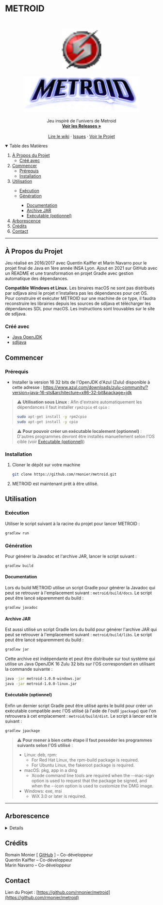 # METROID

<!-- PROJECT LOGO -->
<br />
<p align="center">
  <a href="https://github.com/rmonier/metroid">
    <img src="metroid/src/main/resources/img/logo.png" alt="Logo" width="130">
  </a>

<h3 align="center"><a href="https://github.com/rmonier/metroid"><img src="metroid/src/main/resources/img/backgrounds/titre.png" alt="metroid" width="380"></a></h3>

  <p align="center">
    Jeu inspiré de l'univers de Metroid
    <br />
    <a href="https://github.com/rmonier/metroid/releases"><strong>Voir les Releases »</strong></a>
    <br />
    <br />
    <a href="https://github.com/rmonier/metroid/wiki">Lire le wiki</a>
    ·
    <a href="https://github.com/rmonier/metroid/issues">Issues</a>
    ·
    <a href="https://github.com/rmonier/metroid/projects">Voir le Projet</a>
  </p>

<!-- TABLE OF CONTENTS -->
<details open="open">
  <summary>Table des Matières</summary>
  <ol>
    <li>
      <a href="#à-propos-du-projet">À Propos du Projet</a>
      <ul>
        <li><a href="#créé-avec">Créé avec</a></li>
      </ul>
    </li>
    <li>
      <a href="#commencer">Commencer</a>
      <ul>
        <li><a href="#prérequis">Prérequis</a></li>
        <li><a href="#installation">Installation</a></li>
      </ul>
    </li>
    <li><a href="#utilisation">Utilisation</a></li>
      <ul>
        <li><a href="#exécution">Exécution</a></li>
        <li><a href="#génération">Génération</a></li>
        <ul>
           <li><a href="#documentation">Documentation</a></li>
           <li><a href="#archive-jar">Archive JAR</a></li>
           <li><a href="#exécutable-optionnel">Exécutable (optionnel)</a></li>
        </ul>
      </ul>
    <li><a href="#arborescence">Arborescence</a></li>
    <li><a href="#crédits">Crédits</a></li>
    <li><a href="#contact">Contact</a></li>
  </ol>
</details>

***

<!-- ABOUT THE PROJECT -->
## À Propos du Projet
Jeu réalisé en 2016/2017 avec Quentin Kaiffer et Marin Navarro pour le projet final de Java en 1ère année INSA Lyon. Ajout en 2021 sur GitHub avec un README et une transformation en projet Gradle avec gestion automatique des dépendances.

**Compatible Windows et Linux.** Les binaires macOS ne sont pas distribués par sdljava ainsi le projet n'installera pas les dépendances pour cet OS. Pour construire et exécuter METROID sur une machine de ce type, il faudra reconstruire les librairies depuis les sources de sdljava et télécharger les dépendances SDL pour macOS. Les instructions sont trouvables sur le site de sdljava.

### Créé avec
* [Java OpenJDK](https://openjdk.java.net/)
* [sdljava](http://sdljava.sourceforge.net/)

<!-- GETTING STARTED -->
## Commencer

### Prérequis

* Installer la version 16 32 bits de l'OpenJDK d'Azul (Zulu) disponible à cette adresse : https://www.azul.com/downloads/zulu-community/?version=java-16-sts&architecture=x86-32-bit&package=jdk

> :warning: **Utilisation sous Linux** : Afin d'extraire automatiquement les dépendances il faut installer `rpm2cpio` et `cpio` :
> ```sh
> sudo apt-get install -y rpm2cpio
> sudo apt-get install -y cpio
> ```

> :warning: **Pour pouvoir créer un exécutable localement (optionnel)** : D'autres programmes devront être installés manuellement selon l'OS cible (voir <a href="#exécutable-optionnel">Exécutable (optionnel)</a>)



### Installation

1. Cloner le dépôt sur votre machine
   ```sh
   git clone https://github.com/rmonier/metroid.git
   ```
2. METROID est maintenant prêt à être utilisé.

<!-- USAGE EXAMPLES -->
## Utilisation

### Exécution

Utiliser le script suivant à la racine du projet pour lancer METROID :
  ```sh
  gradlew run
  ```

### Génération

Pour générer la Javadoc et l'archive JAR, lancer le script suivant :
  ```sh
  gradlew build
  ```

#### Documentation

Lors du build METROID utilise un script Gradle pour générer la Javadoc qui peut se retrouver à l'emplacement suivant : `metroid/build/docs`.
Le script peut être lancé séparemment du build :
  ```sh
  gradlew javadoc
  ```

#### Archive JAR

Est aussi utilisé un script Gradle lors du build pour générer l'archive JAR qui peut se retrouver à l'emplacement suivant : `metroid/build/libs`.
Le script peut être lancé séparemment du build :
  ```sh
  gradlew jar
  ```
Cette archive est indépendante et peut être distribuée sur tout système qui utilise un Java OpenJDK 16 Zulu 32 bits sur l'OS correspondant en utilisant la commande suivante :
  ```sh
  java -jar metroid-1.0.0-windows.jar
  java -jar metroid-1.0.0-linux.jar
  ```

#### Exécutable (optionnel)

Enfin un dernier script Gradle peut être utilisé après le build pour créer un exécutable compatible avec l'OS utilisé (à l'aide de l'outil `jpackage`) que l'on retrouvera à cet emplacement : `metroid/build/dist`.
Le script à lancer est le suivant :
  ```sh
  gradlew jpackage
  ```

> :warning: **Pour mener à bien cette étape il faut posséder les programmes suivants selon l'OS utilisé** :
> * Linux: deb, rpm:
>    * For Red Hat Linux, the rpm-build package is required.
>    * For Ubuntu Linux, the fakeroot package is required.
> * macOS: pkg, app in a dmg
>    * Xcode command line tools are required when the --mac-sign option is used to request that the package be signed, and when the --icon option is used to customize the DMG image.
> * Windows: exe, msi
>    * WiX 3.0 or later is required.

***

<!-- TREE STRUCTURE -->
## Arborescence
<details>

_TODO_

</details>

<!-- CREDITS -->
## Crédits

Romain Monier [ [GitHub](https://github.com/rmonier) ] – Co-développeur
<br>
Quentin Kaiffer – Co-développeur
<br>
Marin Navarro – Co-développeur

<!-- CONTACT -->
## Contact

Lien du Projet : [https://github.com/rmonier/metroid](https://github.com/rmonier/metroid)